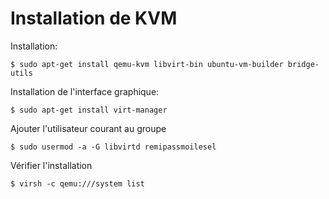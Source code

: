 # Installation de KVM

Installation: 
    
    $ sudo apt-get install qemu-kvm libvirt-bin ubuntu-vm-builder bridge-utils

Installation de l'interface graphique:

    $ sudo apt-get install virt-manager

Ajouter l'utilisateur courant au groupe

    $ sudo usermod -a -G libvirtd remipassmoilesel

Vérifier l'installation
    
    $ virsh -c qemu:///system list 
